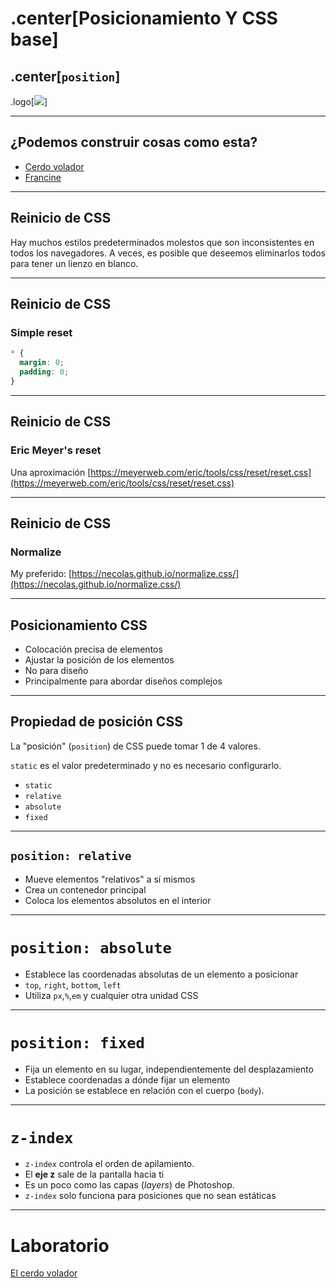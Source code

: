 # .center[Posicionamiento Y CSS base]

## .center[`position`]

.logo[![](https://pataruco.github.io/ga-assets/assets/logos/ga.svg)]

---

## ¿Podemos construir cosas como esta?

- [Cerdo volador](https://codepen.io/zastrow/full/kLeDa)
- [Francine](http://diana-adrianne.com/purecss-francine/)

---

## Reinicio de CSS

Hay muchos estilos predeterminados molestos que son inconsistentes en todos los navegadores.
A veces, es posible que deseemos eliminarlos todos para tener un lienzo en blanco.

---

## Reinicio de CSS

### Simple reset

```css
* {
  margin: 0;
  padding: 0;
}
```

---

## Reinicio de CSS

### Eric Meyer's reset

Una aproximación
[https://meyerweb.com/eric/tools/css/reset/reset.css](https://meyerweb.com/eric/tools/css/reset/reset.css)

---

## Reinicio de CSS

### Normalize

My preferido: [https://necolas.github.io/normalize.css/](https://necolas.github.io/normalize.css/)

---

## Posicionamiento CSS

- Colocación precisa de elementos
- Ajustar la posición de los elementos
- No para diseño
- Principalmente para abordar diseños complejos

---

## Propiedad de posición CSS

La "posición" (`position`) de CSS puede tomar 1 de 4 valores.

`static` es el valor predeterminado y no es necesario configurarlo.

- `static`
- `relative`
- `absolute`
- `fixed`

---

## `position: relative`

- Mueve elementos "relativos" a sí mismos
- Crea un contenedor principal
- Coloca los elementos absolutos en el interior

---

# `position: absolute`

- Establece las coordenadas absolutas de un elemento a posicionar
- `top`, `right`, `bottom`, `left`
- Utiliza `px`,`%`,`em` y cualquier otra unidad CSS

---

# `position: fixed`

- Fija un elemento en su lugar, independientemente del desplazamiento
- Establece coordenadas a dónde fijar un elemento
- La posición se establece en relación con el cuerpo (`body`).

---

# `z-index`

- `z-index` controla el orden de apilamiento.
- El **eje z** sale de la pantalla hacia ti
- Es un poco como las capas (_layers_) de Photoshop.
- `z-index` solo funciona para posiciones que no sean estáticas

---

# Laboratorio

[El cerdo volador](https://codepen.io/pataruco/pen/rZLvPZ)

